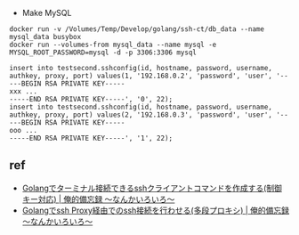 - Make MySQL

```shell
docker run -v /Volumes/Temp/Develop/golang/ssh-ct/db_data --name mysql_data busybox
docker run --volumes-from mysql_data --name mysql -e MYSQL_ROOT_PASSWORD=mysql -d -p 3306:3306 mysql
```

```musql
insert into testsecond.sshconfig(id, hostname, password, username, authkey, proxy, port) values(1, '192.168.0.2', 'password', 'user', '-----BEGIN RSA PRIVATE KEY-----
xxx ...
-----END RSA PRIVATE KEY-----', '0', 22);
insert into testsecond.sshconfig(id, hostname, password, username, authkey, proxy, port) values(2, '192.168.0.3', 'password', 'user', '-----BEGIN RSA PRIVATE KEY-----
ooo ...
-----END RSA PRIVATE KEY-----', '1', 22);
```

## ref

- [Golangでターミナル接続できるsshクライアントコマンドを作成する\(制御キー対応\) \| 俺的備忘録 〜なんかいろいろ〜](https://orebibou.com/2018/08/golang%e3%81%a7%e3%82%bf%e3%83%bc%e3%83%9f%e3%83%8a%e3%83%ab%e6%8e%a5%e7%b6%9a%e3%81%a7%e3%81%8d%e3%82%8bssh%e3%82%af%e3%83%a9%e3%82%a4%e3%82%a2%e3%83%b3%e3%83%88%e3%82%b3%e3%83%9e%e3%83%b3%e3%83%89/)
- [Golangでssh Proxy経由でのssh接続を行わせる\(多段プロキシ\) \| 俺的備忘録 〜なんかいろいろ〜](https://orebibou.com/2018/08/golang%e3%81%a7ssh-proxy%e7%b5%8c%e7%94%b1%e3%81%a7%e3%81%aessh%e6%8e%a5%e7%b6%9a%e3%82%92%e8%a1%8c%e3%82%8f%e3%81%9b%e3%82%8b%e5%a4%9a%e6%ae%b5proxy%e3%81%82%e3%82%8a/)